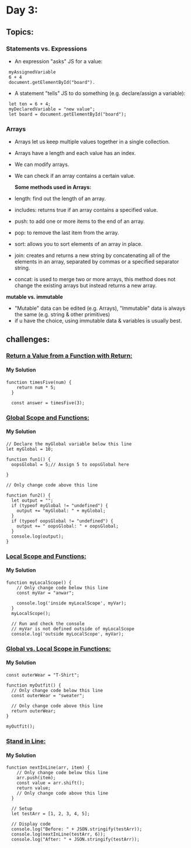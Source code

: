 # Day 3:

## Topics: 
### Statements vs. Expressions
- An expression "asks" JS for a value:
 ```
  myAssignedVariable
  6 + 4
  document.getElementById("board").
```
- A statement "tells" JS to do something (e.g. declare/assign a variable):
 ```
  let ten = 6 + 4;
  myDeclaredVariable = "new value";
  let board = document.getElementById("board");
  ```

### Arrays
- Arrays let us keep multiple values together in a single collection.
- Arrays have a length and each value has an index.
- We can modify arrays.
- We can check if an array contains a certain value.

  **Some methods used in Arrays:**
 - length: find out the length of an array.
 - includes: returns true if an array contains a specified value.
 - push: to add one or more items to the end of an array.
 - pop: to remove the last item from the array.
 - sort: allows you to sort elements of an array in place.
 - join: creates and returns a new string by concatenating all of the elements in an array, separated by commas or a specified separator string.
 - concat: is used to merge two or more arrays, this method does not change the existing arrays but instead returns a new array.

**mutable vs. immutable**
 - "Mutable" data can be edited (e.g. Arrays), "Immutable" data is always the same (e.g. string & other primitives)
 - if u have the choice, using immutable data & variables is usually best.

## challenges:
### [Return a Value from a Function with Return:](https://www.freecodecamp.org/learn/javascript-algorithms-and-data-structures/basic-javascript/return-a-value-from-a-function-with-return)
#### My Solution
```
function timesFive(num) {
    return num * 5;
  }
  
  const answer = timesFive(3);
```
### [Global Scope and Functions:](https://www.freecodecamp.org/learn/javascript-algorithms-and-data-structures/basic-javascript/global-scope-and-functions)
#### My Solution
```
// Declare the myGlobal variable below this line
let myGlobal = 10;

function fun1() {
  oopsGlobal = 5;// Assign 5 to oopsGlobal here

}

// Only change code above this line

function fun2() {
  let output = "";
  if (typeof myGlobal != "undefined") {
    output += "myGlobal: " + myGlobal;
  }
  if (typeof oopsGlobal != "undefined") {
    output += " oopsGlobal: " + oopsGlobal;
  }
  console.log(output);
}
```
### [Local Scope and Functions:](https://www.freecodecamp.org/learn/javascript-algorithms-and-data-structures/basic-javascript/local-scope-and-functions)
#### My Solution
```
function myLocalScope() {
    // Only change code below this line
    const myVar = "anwar";
  
    console.log('inside myLocalScope', myVar);
  }
  myLocalScope();
  
  // Run and check the console
  // myVar is not defined outside of myLocalScope
  console.log('outside myLocalScope', myVar);
```
### [Global vs. Local Scope in Functions:](https://www.freecodecamp.org/learn/javascript-algorithms-and-data-structures/basic-javascript/global-vs--local-scope-in-functions)
#### My Solution
```
const outerWear = "T-Shirt";

function myOutfit() {
  // Only change code below this line
  const outerWear = "sweater";

  // Only change code above this line
  return outerWear;
}

myOutfit();
```
### [Stand in Line:](https://www.freecodecamp.org/learn/javascript-algorithms-and-data-structures/basic-javascript/stand-in-line)
#### My Solution
```
function nextInLine(arr, item) {
    // Only change code below this line
    arr.push(item);
    const value = arr.shift();
    return value;
    // Only change code above this line
  }
  
  // Setup
  let testArr = [1, 2, 3, 4, 5];
  
  // Display code
  console.log("Before: " + JSON.stringify(testArr));
  console.log(nextInLine(testArr, 6));
  console.log("After: " + JSON.stringify(testArr));
```
